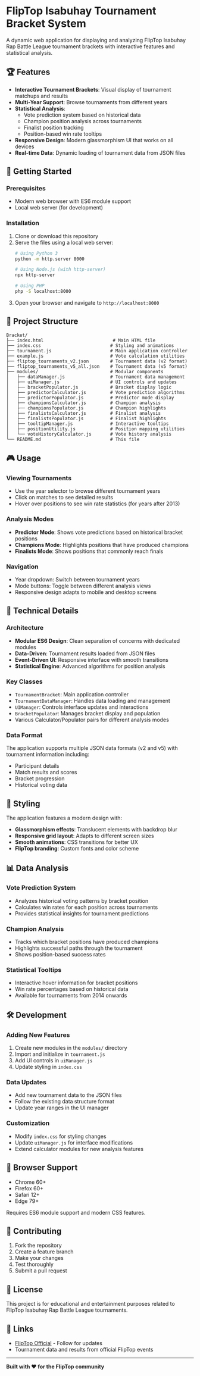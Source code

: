 # FlipTop Isabuhay Tournament Bracket System

A dynamic web application for displaying and analyzing FlipTop Isabuhay Rap Battle League tournament brackets with interactive features and statistical analysis.

## 🏆 Features

- **Interactive Tournament Brackets**: Visual display of tournament matchups and results
- **Multi-Year Support**: Browse tournaments from different years
- **Statistical Analysis**: 
  - Vote prediction system based on historical data
  - Champion position analysis across tournaments
  - Finalist position tracking
  - Position-based win rate tooltips
- **Responsive Design**: Modern glassmorphism UI that works on all devices
- **Real-time Data**: Dynamic loading of tournament data from JSON files

## 🚀 Getting Started

### Prerequisites
- Modern web browser with ES6 module support
- Local web server (for development)

### Installation

1. Clone or download this repository
2. Serve the files using a local web server:
   ```bash
   # Using Python 3
   python -m http.server 8000
   
   # Using Node.js (with http-server)
   npx http-server
   
   # Using PHP
   php -S localhost:8000
   ```
3. Open your browser and navigate to `http://localhost:8000`

## 📁 Project Structure

```
Bracket/
├── index.html                          # Main HTML file
├── index.css                          # Styling and animations
├── tournament.js                      # Main application controller
├── example.js                         # Vote calculation utilities
├── fliptop_tournaments_v2.json        # Tournament data (v2 format)
├── fliptop_tournaments_v5_all.json    # Tournament data (v5 format)
├── modules/                           # Modular components
│   ├── dataManager.js                 # Tournament data management
│   ├── uiManager.js                   # UI controls and updates
│   ├── bracketPopulator.js            # Bracket display logic
│   ├── predictorCalculator.js         # Vote prediction algorithms
│   ├── predictorPopulator.js          # Predictor mode display
│   ├── championsCalculator.js         # Champion analysis
│   ├── championsPopulator.js          # Champion highlights
│   ├── finalistsCalculator.js         # Finalist analysis
│   ├── finalistsPopulator.js          # Finalist highlights
│   ├── tooltipManager.js              # Interactive tooltips
│   ├── positionUtility.js             # Position mapping utilities
│   └── voteHistoryCalculator.js       # Vote history analysis
└── README.md                          # This file
```

## 🎮 Usage

### Viewing Tournaments
- Use the year selector to browse different tournament years
- Click on matches to see detailed results
- Hover over positions to see win rate statistics (for years after 2013)

### Analysis Modes
- **Predictor Mode**: Shows vote predictions based on historical bracket positions
- **Champions Mode**: Highlights positions that have produced champions
- **Finalists Mode**: Shows positions that commonly reach finals

### Navigation
- Year dropdown: Switch between tournament years
- Mode buttons: Toggle between different analysis views
- Responsive design adapts to mobile and desktop screens

## 🔧 Technical Details

### Architecture
- **Modular ES6 Design**: Clean separation of concerns with dedicated modules
- **Data-Driven**: Tournament results loaded from JSON files
- **Event-Driven UI**: Responsive interface with smooth transitions
- **Statistical Engine**: Advanced algorithms for position analysis

### Key Classes
- `TournamentBracket`: Main application controller
- `TournamentDataManager`: Handles data loading and management
- `UIManager`: Controls interface updates and interactions
- `BracketPopulator`: Manages bracket display and population
- Various Calculator/Populator pairs for different analysis modes

### Data Format
The application supports multiple JSON data formats (v2 and v5) with tournament information including:
- Participant details
- Match results and scores
- Bracket progression
- Historical voting data

## 🎨 Styling

The application features a modern design with:
- **Glassmorphism effects**: Translucent elements with backdrop blur
- **Responsive grid layout**: Adapts to different screen sizes
- **Smooth animations**: CSS transitions for better UX
- **FlipTop branding**: Custom fonts and color scheme

## 📊 Data Analysis

### Vote Prediction System
- Analyzes historical voting patterns by bracket position
- Calculates win rates for each position across tournaments
- Provides statistical insights for tournament predictions

### Champion Analysis
- Tracks which bracket positions have produced champions
- Highlights successful paths through the tournament
- Shows position-based success rates

### Statistical Tooltips
- Interactive hover information for bracket positions
- Win rate percentages based on historical data
- Available for tournaments from 2014 onwards

## 🛠️ Development

### Adding New Features
1. Create new modules in the `modules/` directory
2. Import and initialize in `tournament.js`
3. Add UI controls in `uiManager.js`
4. Update styling in `index.css`

### Data Updates
- Add new tournament data to the JSON files
- Follow the existing data structure format
- Update year ranges in the UI manager

### Customization
- Modify `index.css` for styling changes
- Update `uiManager.js` for interface modifications
- Extend calculator modules for new analysis features

## 📱 Browser Support

- Chrome 60+
- Firefox 60+
- Safari 12+
- Edge 79+

Requires ES6 module support and modern CSS features.

## 🤝 Contributing

1. Fork the repository
2. Create a feature branch
3. Make your changes
4. Test thoroughly
5. Submit a pull request

## 📄 License

This project is for educational and entertainment purposes related to FlipTop Isabuhay Rap Battle League tournaments.

## 🔗 Links

- [FlipTop Official](https://www.instagram.com/johnrbg_/) - Follow for updates
- Tournament data and results from official FlipTop events

---

**Built with ❤️ for the FlipTop community**
